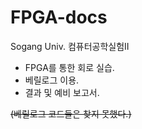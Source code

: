 # FPGA-docs
Sogang Univ. 컴퓨터공학실험II

- FPGA를 통한 회로 실습.
- 베릴로그 이용.
- 결과 및 예비 보고서.<br>

~~(베릴로그 코드들은 찾지 못했다.)~~
